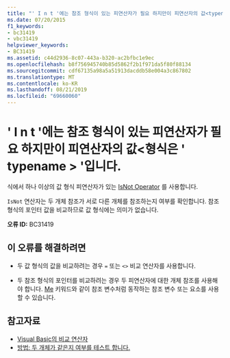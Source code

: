 ```yaml
---
title: "' I n t '에는 참조 형식이 있는 피연산자가 필요 하지만이 피연산자의 값<typename>형식은 ' '입니다."
ms.date: 07/20/2015
f1_keywords:
- bc31419
- vbc31419
helpviewer_keywords:
- BC31419
ms.assetid: c44d2936-8c07-443a-b320-ac2bfbc1e9ec
ms.openlocfilehash: b8f756945740b85d5862f2b1f971da5f80f88134
ms.sourcegitcommit: cdf67135a98a5a51913dacddb58e004a3c867802
ms.translationtype: MT
ms.contentlocale: ko-KR
ms.lasthandoff: 08/21/2019
ms.locfileid: "69660060"
---
```

# <a name="isnot-requires-operands-that-have-reference-types-but-this-operand-has-the-value-type-typename"></a>' I n t '에는 참조 형식이 있는 피연산자가 필요 하지만이 피연산자의 값\<형식은 ' typename > '입니다.
식에서 하나 이상의 값 형식 피연산자가 있는 [IsNot Operator](../../visual-basic/language-reference/operators/isnot-operator.md) 를 사용합니다.  
  
 `IsNot` 연산자는 두 개체 참조가 서로 다른 개체를 참조하는지 여부를 확인합니다. 참조 형식의 포인터 값을 비교하므로 값 형식에는 의미가 없습니다.  
  
 **오류 ID:** BC31419  
  
## <a name="to-correct-this-error"></a>이 오류를 해결하려면  
  
- 두 값 형식의 값을 비교하려는 경우 `=` 또는 `<>` 비교 연산자를 사용합니다.  
  
- 두 참조 형식의 포인터를 비교하려는 경우 두 피연산자에 대한 개체 참조를 사용해야 합니다. [Me](../programming-guide/program-structure/me-my-mybase-and-myclass.md#me) 키워드와 같이 참조 변수처럼 동작하는 참조 변수 또는 요소를 사용할 수 있습니다.  
  
## <a name="see-also"></a>참고자료

- [Visual Basic의 비교 연산자](../../visual-basic/programming-guide/language-features/operators-and-expressions/comparison-operators.md)
- [방법: 두 개체가 같은지 여부를 테스트 합니다.](../../visual-basic/programming-guide/language-features/operators-and-expressions/how-to-test-whether-two-objects-are-the-same.md)
